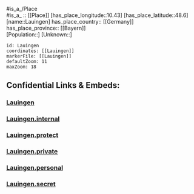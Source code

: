 ﻿---
location: [48.6,10.43] 
mapzoom: [7,12] 
mapmarker: city 
type: City
tags:
- geo/City


SpocWebEntityId: 31877
isDeleted: false
confidential: public

---
#is_a_/Place  
#is_a_ :: [[Place]] 
[has_place_longitude::10.43] 
[has_place_latitude::48.6] 
[name::Lauingen] 
has_place_country:: [[Germany]]  
has_place_province:: [[Bayern]]  
[Population::] 
[Unknown::] 


```leaflet
id: Lauingen
coordinates: [[Lauingen]] 
markerFile: [[Lauingen]] 
defaultZoom: 11 
maxZoom: 18
```


## Confidential Links & Embeds: 

### [Lauingen](/_public/Earth/Continent/Europe/Europe~Central/Germany/Germany~West/Bayern/counties~Bayern/Dillingen/cities~Dillingen/Wittislingen/City/Lauingen.md) 

### [Lauingen.internal](/_internal/Earth/Continent/Europe/Europe~Central/Germany/Germany~West/Bayern/counties~Bayern/Dillingen/cities~Dillingen/Wittislingen/City/Lauingen.internal.md) 

### [Lauingen.protect](/_protect/Earth/Continent/Europe/Europe~Central/Germany/Germany~West/Bayern/counties~Bayern/Dillingen/cities~Dillingen/Wittislingen/City/Lauingen.protect.md) 

### [Lauingen.private](/_private/Earth/Continent/Europe/Europe~Central/Germany/Germany~West/Bayern/counties~Bayern/Dillingen/cities~Dillingen/Wittislingen/City/Lauingen.private.md) 

### [Lauingen.personal](/_personal/Earth/Continent/Europe/Europe~Central/Germany/Germany~West/Bayern/counties~Bayern/Dillingen/cities~Dillingen/Wittislingen/City/Lauingen.personal.md) 

### [Lauingen.secret](/_secret/Earth/Continent/Europe/Europe~Central/Germany/Germany~West/Bayern/counties~Bayern/Dillingen/cities~Dillingen/Wittislingen/City/Lauingen.secret.md) 
